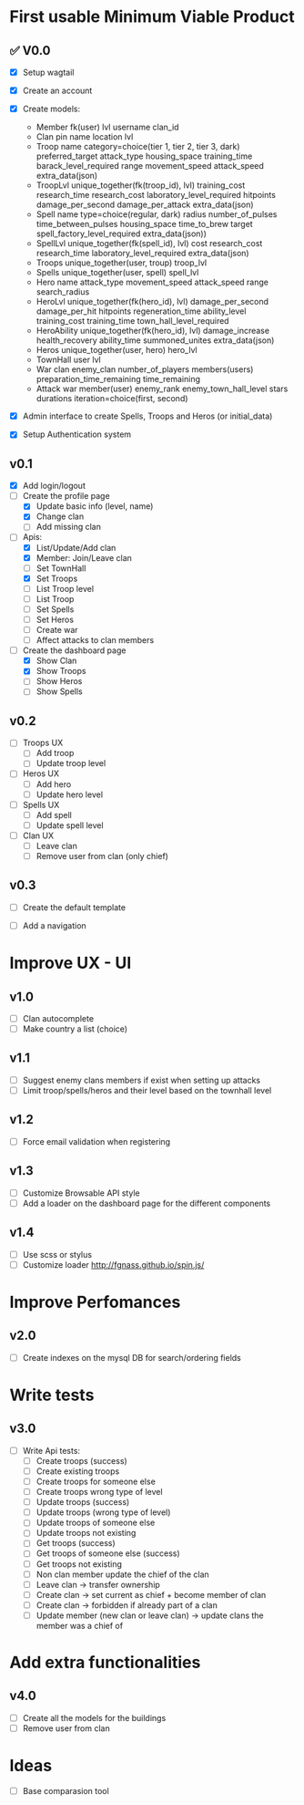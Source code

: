 First usable Minimum Viable Product
===================================
:white_check_mark: V0.0
-----------------------
- [X] Setup wagtail
- [X] Create an account
- [X] Create models:
    * Member
        fk(user)
        lvl
        username
        clan_id
    * Clan
        pin
        name
        location
        lvl
    * Troop
        name
        category=choice(tier 1, tier 2, tier 3, dark)
        preferred_target
        attack_type
        housing_space
        training_time
        barack_level_required
        range
        movement_speed
        attack_speed
        extra_data(json)
    * TroopLvl
        unique_together(fk(troop_id), lvl)
        training_cost
        research_time
        research_cost
        laboratory_level_required
        hitpoints
        damage_per_second
        damage_per_attack
        extra_data(json)
    * Spell
        name
        type=choice(regular, dark)
        radius
        number_of_pulses
        time_between_pulses
        housing_space
        time_to_brew
        target
        spell_factory_level_required
        extra_data(json))
    * SpellLvl
        unique_together(fk(spell_id), lvl)
        cost
        research_cost
        research_time
        laboratory_level_required
        extra_data(json)
    * Troops
        unique_together(user, troup)
        troop_lvl
    * Spells
        unique_together(user, spell)
        spell_lvl
    * Hero
        name
        attack_type
        movement_speed
        attack_speed
        range
        search_radius
    * HeroLvl
        unique_together(fk(hero_id), lvl)
        damage_per_second
        damage_per_hit
        hitpoints
        regeneration_time
        ability_level
        training_cost
        training_time
        town_hall_level_required
    * HeroAbility
        unique_together(fk(hero_id), lvl)
        damage_increase
        health_recovery
        ability_time
        summoned_unites
        extra_data(json)
    * Heros
        unique_together(user, hero)
        hero_lvl
    * TownHall
        user
        lvl
    * War
        clan
        enemy_clan
        number_of_players
        members(users)
        preparation_time_remaining
        time_remaining
    * Attack
        war
        member(user)
        enemy_rank
        enemy_town_hall_level
        stars
        durations
        iteration=choice(first, second)

- [X] Admin interface to create Spells, Troops and Heros (or initial_data)
- [X] Setup Authentication system

v0.1
----
- [X] Add login/logout
- [ ] Create the profile page
    * [X] Update basic info (level, name)
    * [X] Change clan
    * [ ] Add missing clan
- [ ] Apis:
    * [X] List/Update/Add clan
    * [X] Member: Join/Leave clan
    * [ ] Set TownHall
    * [X] Set Troops
    * [ ] List Troop level
    * [ ] List Troop
    * [ ] Set Spells
    * [ ] Set Heros
    * [ ] Create war
    * [ ] Affect attacks to clan members
- [ ] Create the dashboard page
    * [X] Show Clan
    * [X] Show Troops
    * [ ] Show Heros
    * [ ] Show Spells

v0.2
----
- [ ] Troops UX
    * [ ] Add troop
    * [ ] Update troop level
- [ ] Heros UX
    * [ ] Add hero
    * [ ] Update hero level
- [ ] Spells UX
    * [ ] Add spell
    * [ ] Update spell level
- [ ] Clan UX
    * [ ] Leave clan
    * [ ] Remove user from clan (only chief)

v0.3
----
- [ ] Create the default template
- [ ] Add a navigation


Improve UX - UI
===============
v1.0
----
- [ ] Clan autocomplete
- [ ] Make country a list (choice)

v1.1
----
- [ ] Suggest enemy clans members if exist when setting up attacks
- [ ] Limit troop/spells/heros and their level based on the townhall
  level

v1.2
----
- [ ] Force email validation when registering

v1.3
----
- [ ] Customize Browsable API style
- [ ] Add a loader on the dashboard page for the different components

v1.4
----
- [ ] Use scss or stylus
- [ ] Customize loader http://fgnass.github.io/spin.js/

Improve Perfomances
===================
v2.0
----
- [ ] Create indexes on the mysql DB for search/ordering fields

Write tests
===========
v3.0
----
- [ ] Write Api tests:
    * [ ] Create troops (success)
    * [ ] Create existing troops
    * [ ] Create troops for someone else
    * [ ] Create troops wrong type of level
    * [ ] Update troops (success)
    * [ ] Update troops (wrong type of level)
    * [ ] Update troops of someone else
    * [ ] Update troops not existing
    * [ ] Get troops (success)
    * [ ] Get troops of someone else (success)
    * [ ] Get troops not existing
    * [ ] Non clan member update the chief of the clan
    * [ ] Leave clan -> transfer ownership
    * [ ] Create clan -> set current as chief + become member of clan
    * [ ] Create clan -> forbidden if already part of a clan
    * [ ] Update member (new clan or leave clan) -> update clans the member was a chief of

Add extra functionalities
=========================
v4.0
----
- [ ] Create all the models for the buildings
- [ ] Remove user from clan
 
Ideas
=====
- [ ] Base comparasion tool
